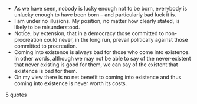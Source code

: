  - As we have seen, nobody is lucky enough not to be born, everybody is unlucky enough to have been born – and particularly bad luck it is.
 - I am under no illusions. My position, no matter how clearly stated, is likely to be misunderstood.
 - Notice, by extension, that in a democracy those committed to non-procreation could never, in the long run, prevail politically against those committed to procreation.
 - Coming into existence is always bad for those who come into existence. In other words, although we may not be able to say of the never-existent that never existing is good for them, we can say of the existent that existence is bad for them.
 - On my view there is no net benefit to coming into existence and thus coming into existence is never worth its costs.

5 quotes